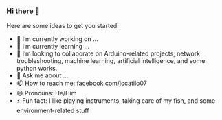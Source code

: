 ### Hi there 👋

<!--
**jccatilo/jccatilo** is a ✨ _special_ ✨ repository because its `README.md` (this file) appears on your GitHub profile.
-->
Here are some ideas to get you started:

- 🔭 I’m currently working on ...
- 🌱 I’m currently learning ...
- 👯 I’m looking to collaborate on Arduino-related projects, network troubleshooting, machine learning, artificial intelligence, and some python works.
- 💬 Ask me about ...
- 📫 How to reach me: facebook.com/jccatilo07
- 😄 Pronouns: He/Him
- ⚡ Fun fact: I like playing instruments, taking care of my fish, and some environment-related stuff

